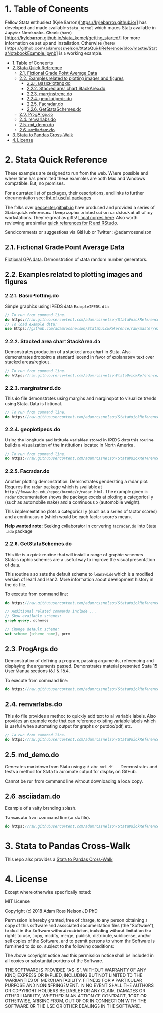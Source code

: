 # 1. Table of Coneents

Fellow Stata enthusiest (Kyle Barron)[https://kylebarron.github.io/] has developed and made available `stata_kernel` which makes Stata available in Jupyter Notebooks. Check (here)[https://kylebarron.github.io/stata_kernel/getting_started/] for more information on set up and installation. Otherwise (here)[https://github.com/adamrossnelson/StataQuickReference/blob/master/StataNotebookExample.ipynb] is a working example.

<!-- TOC -->

- [1. Table of Coneents](#1-table-of-coneents)
- [2. Stata Quick Reference](#2-stata-quick-reference)
    - [2.1. Fictional Grade Point Average Data](#21-fictional-grade-point-average-data)
    - [2.2. Examples related to plotting images and figures](#22-examples-related-to-plotting-images-and-figures)
        - [2.2.1. BasicPlotting.do](#221-basicplottingdo)
        - [2.2.2. Stacked area chart StackArea.do](#222-stacked-area-chart-stackareado)
        - [2.2.3. marginstrend.do](#223-marginstrenddo)
        - [2.2.4. geoplotipeds.do](#224-geoplotipedsdo)
        - [2.2.5. Facradar.do](#225-facradardo)
        - [2.2.6. GetStataSchemes.do](#226-getstataschemesdo)
    - [2.3. ProgArgs.do](#23-progargsdo)
    - [2.4. renvarlabs.do](#24-renvarlabsdo)
    - [2.5. md_demo.do](#25-md_demodo)
    - [2.6. asciiadam.do](#26-asciiadamdo)
- [3. Stata to Pandas Cross-Walk](#3-stata-to-pandas-cross-walk)
- [4. License](#4-license)

<!-- /TOC -->

# 2. Stata Quick Reference

These examples are designed to run from the web. Where possible and where time has permitted these examples are both Mac and Windows compatible. But, no promises.

For a currated list of packages, their descriptions, and links to further documentation see: [list of useful packages](https://github.com/adamrossnelson/StataQuickReference/blob/master/usefulpackages.md)

The folks over [geocenter.github.io](https://geocenter.github.io/StataTraining/portfolio/01_resource/) have produced and provided a series of Stata quick references. I keep copies printed out on cardstock at all of my workstations. They're great as gifts! [Local copies here](https://raw.githubusercontent.com/adamrossnelson/StataQuickReference/master/chtshts/AllCheatSheets.pdf). Also worth reviewing are similar [quick references for R and RStudio](https://www.rstudio.com/resources/cheatsheets/).

Send comments or suggestions via GitHub or Twitter : @adamrossnelson

## 2.1. Fictional Grade Point Average Data

[Fictional GPA data](https://github.com/adamrossnelson/StataQuickReference/tree/master/exampledata). Demonstration of stata random number generators.

## 2.2. Examples related to plotting images and figures

### 2.2.1. BasicPlotting.do

Simple graphics using IPEDS data `ExampleIPEDS.dta`

```Stata
// To run from command line:
do https://raw.githubusercontent.com/adamrossnelson/StataQuickReference/master/plotting/BasicPlotting.do
// To load example data:
use https://github.com/adamrossnelson/StataQuickReference/raw/master/exampledata/ExampleIPEDS.dta
```

### 2.2.2. Stacked area chart StackArea.do

Demonstrates production of a stacked area chart in Stata. Also demonstrates dropping a standard legend in favor of explanatory text over stacked areas/regious.

```Stata
// To run from command line:
do https://raw.githubusercontent.com/adamrossnelsonStataQuickReference/master/plotting/StackArea.do
```

### 2.2.3. marginstrend.do

This do file demonstrates using margins and marginsplot to visualize trends using Stata. Data is fictional.
```Stata
// To run from command line:
do https://raw.githubusercontent.com/adamrossnelson/StataQuickReference/master/plotting/marginstrend.do
```

### 2.2.4. geoplotipeds.do

Using the longitude and latitude variables stored in IPEDS data this routine builds a visualization of the institutions located in North America.

```Stata
// To run from command line:
do https://raw.githubusercontent.com/adamrossnelson/StataQuickReference/master/plotting/geoplotipeds.do
```

### 2.2.5. Facradar.do

Another plotting demonstration. Demonstrates genderating a radar plot. Requires the `radar` package which is available at `http://fmwww.bc.edu/repec/bocode/r/radar.html`. The example given in `radar` documentation shows the package excels at plotting a categorical y (such as automobile make) and a continuous x (automobile weight).

This implementatino plots a categorical y (such as a series of factor scores) and a continuous x (which would be each factor score's mean).

**Help wanted note:** Seeking collaborator in convering `facradar.do` into Stata `.ado` package.

### 2.2.6. GetStataSchemes.do

This file is a quick routine that will install a range of graphic schemes. Stata's raphic schemes are a useful way to improve the visual presentation of data.

This routine also sets the default scheme to `lean2wide` which is a modified version of lean1 and lean2. More information about development history in the do file.

To execute from command line:

```Stata
do https://raw.githubusercontent.com/adamrossnelson/StataQuickReference/master/plotting/GetStataSchemes.do

// Additional related commands include ...
// Show available schemes:
graph query, schemes

// Change default scheme:
set scheme [scheme name], perm
```

## 2.3. ProgArgs.do

Demonstration of defining a program, passing arguments, referencing and displaying the arguments passed. Demonstrates material presented Stata 15 User Manua sections 18.1 & 18.4.

To execute from command line:

```Stata
do https://raw.githubusercontent.com/adamrossnelson/StataQuickReference/master/ProgArgs.do
```

## 2.4. renvarlabs.do

This do file provides a method to quickly add text to all variable labels. Also provides an example code that can reference existing variable labels which is useful when automating output for graphs or putdoc/pdf, etc.

```Stata
// To run from command line:
do https://raw.githubusercontent.com/adamrossnelson/StataQuickReference/master/renvarlabs.do
```

## 2.5. md_demo.do

Generates markdown from Stata using `qui` abd `noi di...` Demonstrates and tests a method for Stata to automate output for display on GitHub.

Cannot be run from command line without downloading a local copy.

## 2.6. asciiadam.do

Example of a vaity branding splash.

To execute from command line (or do file):

```Stata
do https://raw.githubusercontent.com/adamrossnelson/StataQuickReference/master/asciiadam.do
```

# 3. Stata to Pandas Cross-Walk

This repo also provides a [Stata to Pandas Cross-Walk](https://github.com/adamrossnelson/StataQuickReference/blob/master/spcrosswlk.md)

# 4. License

Except where otherwise specifically noted:

MIT License

Copyright (c) 2018 Adam Ross Nelson JD PhD

Permission is hereby granted, free of charge, to any person obtaining a copy
of this software and associated documentation files (the "Software"), to deal
in the Software without restriction, including without limitation the rights
to use, copy, modify, merge, publish, distribute, sublicense, and/or sell
copies of the Software, and to permit persons to whom the Software is
furnished to do so, subject to the following conditions:

The above copyright notice and this permission notice shall be included in all
copies or substantial portions of the Software.

THE SOFTWARE IS PROVIDED "AS IS", WITHOUT WARRANTY OF ANY KIND, EXPRESS OR
IMPLIED, INCLUDING BUT NOT LIMITED TO THE WARRANTIES OF MERCHANTABILITY,
FITNESS FOR A PARTICULAR PURPOSE AND NONINFRINGEMENT. IN NO EVENT SHALL THE
AUTHORS OR COPYRIGHT HOLDERS BE LIABLE FOR ANY CLAIM, DAMAGES OR OTHER
LIABILITY, WHETHER IN AN ACTION OF CONTRACT, TORT OR OTHERWISE, ARISING FROM,
OUT OF OR IN CONNECTION WITH THE SOFTWARE OR THE USE OR OTHER DEALINGS IN THE
SOFTWARE.
